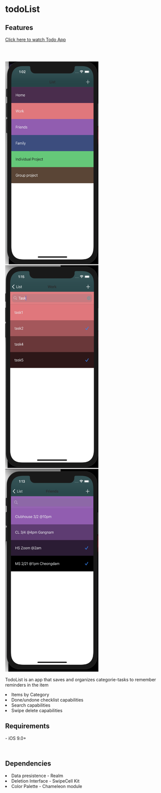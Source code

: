 # todoList

## Features

<p align="center">
  <a href="https://youtu.be/8q9Jh-q6IxM">
  <p>Click here to watch Todo App</p>
  </a>
  <br><br>
</p>

<p align="row">
  <img src="screenshot.png" alt="Logo" width="300" height="650">
  <img src="screenshot1.png" alt="Logo" width="300" height="650">
  <img src="screenshot2.png" alt="Logo" width="300" height="650">
 </p>
<p> TodoList is an app that saves and organizes categorie-tasks to remember reminders in the item <p> 
<li>Items by Category</li>
<li>Done/undone checklist capabilities</li>
<li>Search capabilities</li>
<li>Swipe delete capabilities</li>
</p>
 
## Requirements
<p>- iOS 9.0+ </p> <br>

## Dependencies
<li>Data presistence - Realm</li>
<li>Deletion Interface - SwipeCell Kit</li>
<li>Color Palette - Chameleon module </li>
